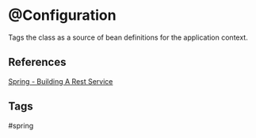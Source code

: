 # @Configuration

Tags the class as a source of bean definitions for the application context.

## References
[Spring - Building A Rest Service](https://spring.io/guides/gs/rest-service/#initial)

## Tags
#spring
